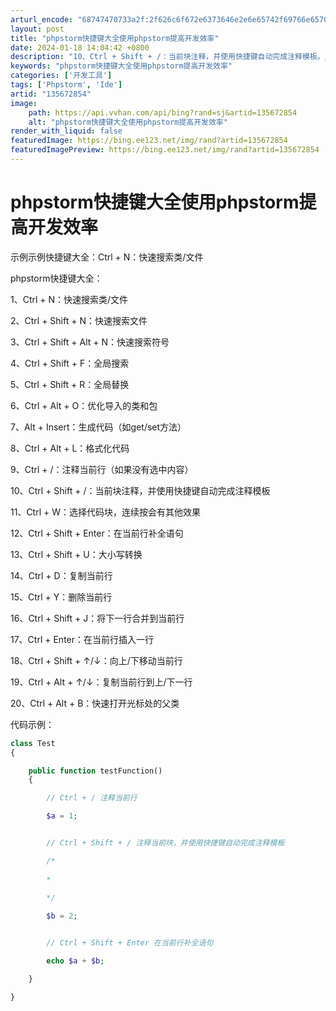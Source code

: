 ```yaml
---
arturl_encode: "68747470733a2f:2f626c6f672e6373646e2e6e65742f69766e657074756e652f:61727469636c652f64657461696c732f313335363732383534"
layout: post
title: "phpstorm快捷键大全使用phpstorm提高开发效率"
date: 2024-01-18 14:04:42 +0800
description: "10、Ctrl + Shift + /：当前块注释，并使用快捷键自动完成注释模板。// Ctrl +"
keywords: "phpstorm快捷键大全使用phpstorm提高开发效率"
categories: ['开发工具']
tags: ['Phpstorm', 'Ide']
artid: "135672854"
image:
    path: https://api.vvhan.com/api/bing?rand=sj&artid=135672854
    alt: "phpstorm快捷键大全使用phpstorm提高开发效率"
render_with_liquid: false
featuredImage: https://bing.ee123.net/img/rand?artid=135672854
featuredImagePreview: https://bing.ee123.net/img/rand?artid=135672854
---
```


# phpstorm快捷键大全使用phpstorm提高开发效率

示例示例快捷键大全：Ctrl + N：快速搜索类/文件

phpstorm快捷键大全：

1、Ctrl + N：快速搜索类/文件

2、Ctrl + Shift + N：快速搜索文件

3、Ctrl + Shift + Alt + N：快速搜索符号

4、Ctrl + Shift + F：全局搜索

5、Ctrl + Shift + R：全局替换

6、Ctrl + Alt + O：优化导入的类和包

7、Alt + Insert：生成代码（如get/set方法）

8、Ctrl + Alt + L：格式化代码

9、Ctrl + /：注释当前行（如果没有选中内容）

10、Ctrl + Shift + /：当前块注释，并使用快捷键自动完成注释模板

11、Ctrl + W：选择代码块，连续按会有其他效果

12、Ctrl + Shift + Enter：在当前行补全语句

13、Ctrl + Shift + U：大小写转换

14、Ctrl + D：复制当前行

15、Ctrl + Y：删除当前行

16、Ctrl + Shift + J：将下一行合并到当前行

17、Ctrl + Enter：在当前行插入一行

18、Ctrl + Shift + ↑/↓：向上/下移动当前行

19、Ctrl + Alt + ↑/↓：复制当前行到上/下一行

20、Ctrl + Alt + B：快速打开光标处的父类

代码示例：

```php
class Test
{

    public function testFunction()
    {

        // Ctrl + / 注释当前行

        $a = 1;


        // Ctrl + Shift + / 注释当前块，并使用快捷键自动完成注释模板

        /*
        
        *
        
        */

        $b = 2;


        // Ctrl + Shift + Enter 在当前行补全语句

        echo $a + $b;

    }

}
```